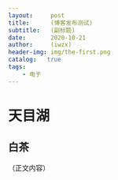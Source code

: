 ```yaml
---
layout:     post
title:      (博客发布测试)
subtitle:   (副标题)
date:       2020-10-21
author:     (iwzx)
header-img: img/the-first.png
catalog:   true
tags:
    - 电子
---
```

# 天目湖
## 白茶
（正文内容）
